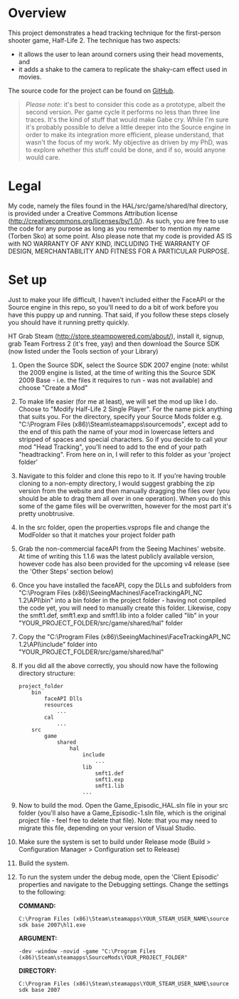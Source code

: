 # Overview

This project demonstrates a head tracking technique for the first-person shooter game, Half-Life 2. The technique has two aspects: 
- it allows the user to lean around corners using their head movements, and 
- it adds a shake to the camera to replicate the shaky-cam effect used in movies.

The source code for the project can be found on [GitHub](https://github.com/torbensko/HAL).

> *Please note:* it's best to consider this code as a prototype, albeit the second version. Per game cycle it performs no less than three line traces. It's the kind of stuff that would make Gabe cry. While I'm sure it's probably possible to delve a little deeper into the Source engine in order to make its integration more efficient, please understand, that wasn't the focus of my work. My objective as driven by my PhD, was to explore whether this stuff could be done, and if so, would anyone would care.



# Legal

My code, namely the files found in the HAL/src/game/shared/hal directory, is provided under a Creative Commons Attribution license (http://creativecommons.org/licenses/by/1.0/). As such, you are free to use the code for any purpose as long as you remember to mention my name (Torben Sko) at some point. Also please note that my code is provided AS IS with NO WARRANTY OF ANY KIND, INCLUDING THE WARRANTY OF DESIGN, MERCHANTABILITY AND FITNESS FOR A PARTICULAR PURPOSE.



# Set up

Just to make your life difficult, I haven't included either the FaceAPI or the Source engine in this repo, so you'll need to do a bit of work before you have this puppy up and running. That said, if you follow these steps closely you should have it running pretty quickly.

HT  Grab Steam (http://store.steampowered.com/about/), install it, signup, grab Team Fortress 2 (it's free, yay) and then download the Source SDK (now listed under the Tools section of your Library)

1.  Open the Source SDK, select the Source SDK 2007 engine (note: whilst the 2009 engine is listed, at the time of writing this the Source SDK 2009 Base - i.e. the files it requires to run - was not available) and choose "Create a Mod"

1.  To make life easier (for me at least), we will set the mod up like I do. Choose to "Modify Half-Life 2 Single Player". For the name pick anything that suits you. For the directory, specify your Source Mods folder e.g. "C:\Program Files (x86)\Steam\steamapps\sourcemods\", except add to the end of this path the name of your mod in lowercase letters and stripped of spaces and special characters. So if you decide to call your mod "Head Tracking", you'll need to add to the end of your path "headtracking". From here on in, I will refer to this folder as your 'project folder'

1.  Navigate to this folder and clone this repo to it. If you're having trouble cloning to a non-empty directory, I would suggest grabbing the zip version from the website and then manually dragging the files over (you should be able to drag them all over in one operation). When you do this some of the game files will be overwritten, however for the most part it's pretty unobtrusive.

1.  In the src folder, open the properties.vsprops file and change the ModFolder so that it matches your project folder path

1.  Grab the non-commercial faceAPI from the Seeing Machines' website. At time of writing this 1.1.6 was the latest publicly available version, however code has also been provided for the upcoming v4 release (see the 'Other Steps' section below)

1.  Once you have installed the faceAPI, copy the DLLs and subfolders from "C:\Program Files (x86)\SeeingMachines\FaceTrackingAPI_NC 1.2\API\bin" into a bin folder in the project folder - having not compiled the code yet, you will need to manually create this folder. Likewise, copy the smft1.def, smft1.exp and smft1.lib into a folder called "lib" in your "YOUR_PROJECT_FOLDER/src/game/shared/hal" folder

1.  Copy the "C:\Program Files (x86)\SeeingMachines\FaceTrackingAPI_NC 1.2\API\include" folder into "YOUR_PROJECT_FOLDER/src/game/shared/hal"

1.  If you did all the above correctly, you should now have the following directory structure:

        project_folder
            bin
                faceAPI Dlls
                resources
                    ...
                cal
                    ...
            src
                game
                    shared
                        hal
                            include
                                ...
                            lib
                                smft1.def
                                smft1.exp
                                smft1.lib
                            ...

1.  Now to build the mod. Open the Game_Episodic_HAL.sln file in your src folder (you'll also have a Game_Episodic-1.sln file, which is the original project file - feel free to delete that file). Note: that you may need to migrate this file, depending on your version of Visual Studio.

1.  Make sure the system is set to build under Release mode (Build > Configuration Manager > Configuration set to Release)

1.  Build the system.

1.  To run the system under the debug mode, open the 'Client Episodic' properties and navigate to the Debugging settings. Change the settings to the following:
    
    **COMMAND:**

        C:\Program Files (x86)\Steam\steamapps\YOUR_STEAM_USER_NAME\source sdk base 2007\hl1.exe
    
    **ARGUMENT:**

        -dev -window -novid -game "C:\Program Files (x86)\Steam\steamapps\SourceMods\YOUR_PROJECT_FOLDER"
    
    **DIRECTORY:**

        C:\Program Files (x86)\Steam\steamapps\YOUR_STEAM_USER_NAME\source sdk base 2007

